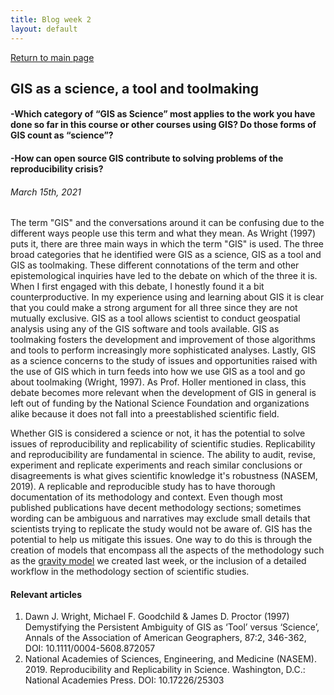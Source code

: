 ```yaml
---
title: Blog week 2
layout: default
---
```

[Return to main page](index.md)
## GIS as a science, a tool and toolmaking
#### -Which category of “GIS as Science” most applies to the work you have done so far in this course or other courses using GIS? Do those forms of GIS count as “science”?
#### -How can open source GIS contribute to solving problems of the reproducibility crisis?
###### March 15th, 2021


The term "GIS" and the conversations around it can be confusing due to the different ways people use this term and what they mean. As Wright (1997) puts it, there are three main ways in which the term "GIS" is used. The three broad categories that he identified were GIS as a science, GIS as a tool and GIS as toolmaking. These different connotations of the term and other epistemological inquiries have led to the debate on which of the three it is. When I first engaged with this debate, I honestly found it a bit counterproductive. In my experience using and learning about GIS it is clear that you could make a strong argument for all three since they are not mutually exclusive. GIS as a tool allows scientist to conduct geospatial analysis using any of the GIS software and tools available. GIS as toolmaking fosters the development and improvement of those algorithms and tools to perform increasingly more sophisticated analyses. Lastly, GIS as a science concerns to the study of issues and opportunities raised with the use of GIS which in turn feeds into how we use GIS as a tool and go about toolmaking (Wright, 1997). As Prof. Holler mentioned in class, this debate becomes more relevant when the development of GIS in general
is left out of funding by the National Science Foundation and organizations alike because it does not fall into a preestablished scientific field.

Whether GIS is considered a science or not, it has the potential to solve issues of reproducibility and replicability of scientific studies. Replicability and reproducibility are fundamental in science. The ability to audit, revise, experiment and replicate experiments and reach similar conclusions or disagreements is what gives scientific knowledge it's robustness (NASEM, 2019). A replicable and reproducible study has to have thorough documentation of its methodology and context. Even though most published publications have decent methodology sections; sometimes wording can be ambiguous and narratives may exclude small details that scientists trying to replicate the study would not be aware of. GIS has the potential to help us mitigate this issues. One way to do this is through the creation of models that encompass all the aspects of the methodology such as the [gravity model](gravity/gravity.md) we created last week, or the inclusion of a detailed workflow in the methodology section of scientific studies.   

#### Relevant articles  
1. Dawn J. Wright, Michael F. Goodchild & James D. Proctor (1997) Demystifying the Persistent Ambiguity of GIS as ‘Tool’ versus ‘Science’, Annals of the Association of American Geographers, 87:2, 346-362, DOI: 10.1111/0004-5608.872057
2. National Academies of Sciences, Engineering, and Medicine (NASEM). 2019. Reproducibility and Replicability in Science. Washington, D.C.: National Academies Press. DOI: 10.17226/25303
